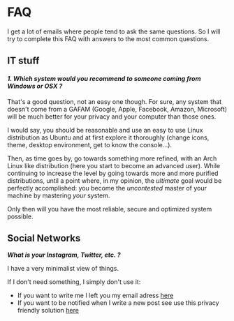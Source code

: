 # FAQ


I get a lot of emails where people tend to ask the same questions. So I will try to complete this FAQ with answers to the most common questions.

## IT stuff
#### _1. Which system would you recommend to someone coming from Windows or OSX ?_

That's a good question, not an easy one though. For sure, any system that doesn't come from a GAFAM (Google, Apple, Facebook, Amazon, Microsoft) will be much better for your privacy and your computer than those ones. 

I would say, you should be reasonable and use an easy to use Linux distribution as Ubuntu and at first explore it thoroughly (change icons, theme, desktop environment, get to know the console...).

Then, as time goes by, go towards something more refined, with an Arch Linux like distribution (here you start to become an advanced user). While continuing to increase the level by going towards more and more purified distributions, until a point where, in my opinion, the *ultimate* goal would be perfectly accomplished: you become the *uncontested* master of your machine by mastering *your* system. 

Only then will you have the most reliable, secure and optimized system possible.

## Social Networks
**_What is your Instagram, Twitter, etc. ?_**

I have a very minimalist view of things.

If I don't need something, I simply don't use it: 

- If you want to write me I left you my email adress [here](/contact/)
- If you want to be notified when I write a new post see use this privacy friendly solution [here](/tutorials/google-news/replace-the-google-(or-any-privacy-killer)-newsfeed/)
